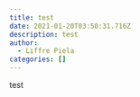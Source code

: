 ```yaml
---
title: test
date: 2021-01-20T03:50:31.716Z
description: test
author:
  - Liffre Piela
categories: []
---
```

test